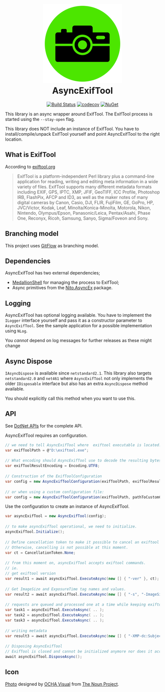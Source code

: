 <h1 align="center">
<img src="https://raw.githubusercontent.com/coenm/AsyncExifTool/develop/icon/AsyncExifTool.512.png" alt="AsyncExifTool" width="256"/>
<br/>
AsyncExifTool
</h1>

<div align="center">

[![Build Status](https://dev.azure.com/cmunckhof/Imaging/_apis/build/status/AsyncExifTool?branchName=develop)](https://dev.azure.com/cmunckhof/Imaging/_build/latest?definitionId=6&branchName=develop) [![codecov](https://codecov.io/gh/coenm/AsyncExifTool/branch/develop/graph/badge.svg)](https://codecov.io/gh/coenm/AsyncExifTool) [![NuGet](https://img.shields.io/nuget/v/CoenM.AsyncExifTool.svg)](https://www.nuget.org/packages/CoenM.AsyncExifTool/)

</div>

This library is an async wrapper around ExifTool. The ExifTool process is started using the `--stay-open` flag.

This library does NOT include an instance of ExifTool. You have to install/compile/unpack ExifTool yourself and point AsyncExifTool to the right location.

## What is ExifTool

According to [exiftool.org](https://exiftool.org/)

> ExifTool is a platform-independent Perl library plus a command-line application for reading, writing and editing meta information in a wide variety of files. ExifTool supports many different metadata formats including EXIF, GPS, IPTC, XMP, JFIF, GeoTIFF, ICC Profile, Photoshop IRB, FlashPix, AFCP and ID3, as well as the maker notes of many digital cameras by Canon, Casio, DJI, FLIR, FujiFilm, GE, GoPro, HP, JVC/Victor, Kodak, Leaf, Minolta/Konica-Minolta, Motorola, Nikon, Nintendo, Olympus/Epson, Panasonic/Leica, Pentax/Asahi, Phase One, Reconyx, Ricoh, Samsung, Sanyo, Sigma/Foveon and Sony.

## Branching model

This project uses [GitFlow](http://nvie.com/posts/a-successful-git-branching-model/) as branching model.

## Dependencies

AsyncExifTool has two external dependencies;
- [MedallionShell](https://www.nuget.org/packages/MedallionShell/) for managing the process to ExifTool;
- Async primitives from the [Nito.AsyncEx](https://www.nuget.org/packages/Nito.AsyncEx/) package. 

## Logging

AsyncExifTool has optional logging available. You have to implement the `ILogger` interface yourself and pass it as a constructor parameter to `AsyncExifTool`. See the sample application for a possible implementation using `NLog`.

You *cannot* depend on log messages for further releases as these might change 

## Async Dispose

`IAsyncDispose` is available since `netstandard2.1`. This library also targets `netstandard2.0` and `net461` where `AsyncExifTool` not only implements the older `IDisposable` interface but also has an  extra `AsyncDispose` method available. 

You should explicitly call this method when you want to use this.

## API

See [DotNet APIs](http://dotnetapis.com/pkg/CoenM.AsyncExifTool) for the complete API.

AsyncExifTool requires an configuration.

```csharp
// we need to tell AsyncExifTool where  exiftool executable is located.
var exifToolPath = @"D:\exiftool.exe";

// What encoding should AsyncExifTool use to decode the resulting bytes
var exifToolResultEncoding = Encoding.UTF8;

// Construction of the ExifToolConfiguration
var config = new AsyncExifToolConfiguration(exifToolPath, exifToolResultEncoding);

// or when using a custom configuration file:
var config = new AsyncExifToolConfiguration(exifToolPath, pathToCustomConfigurationFile, exifToolResultEncoding);

```

Use the configuration to create an instance of AsyncExifTool.

```csharp
var asyncExifTool = new AsyncExifTool(config);

// to make asyncExifTool operational, we need to initialize.
asyncExifTool.Initialize();

// Define cancellation token to make it possible to cancel an exiftool request if it is not already passed to exiftool.
// Otherwise, cancelling is not possible at this moment.
var ct = CancellationToken.None;

// from this moment on, asyncExifTool accepts exiftool commands.
// ie.
// get exiftool version
var result1 = await asyncExifTool.ExecuteAsync(new [] { "-ver" }, ct);

// Get ImageSize and ExposureTime tag names and values.
var result2 = await asyncExifTool.ExecuteAsync(new [] { "-s", "-ImageSize", "-ExposureTime", "D:\image1.jpg" } /* cancellation token is optional */);

// requests are queued and processed one at a time while keeping exiftool 'open'.
var task1 = asyncExifTool.ExecuteAsync( .. );
var task2 = asyncExifTool.ExecuteAsync( .. );
var task3 = asyncExifTool.ExecuteAsync( .. );

// writing metadata
var result3 = await asyncExifTool.ExecuteAsync(new [] { "-XMP-dc:Subject+=Summer", "D:\image1.jpg" }, ct);

// Disposing AsyncExifTool
// ExifTool is closed and cannot be initialized anymore nor does it accept any requests.
await asyncExifTool.DisposeAsync();
```

## Icon

[Photo](https://thenounproject.com/term/photo/2013925) designed by [OCHA Visual](https://thenounproject.com/ochavisual) from [The Noun Project](https://thenounproject.com).
